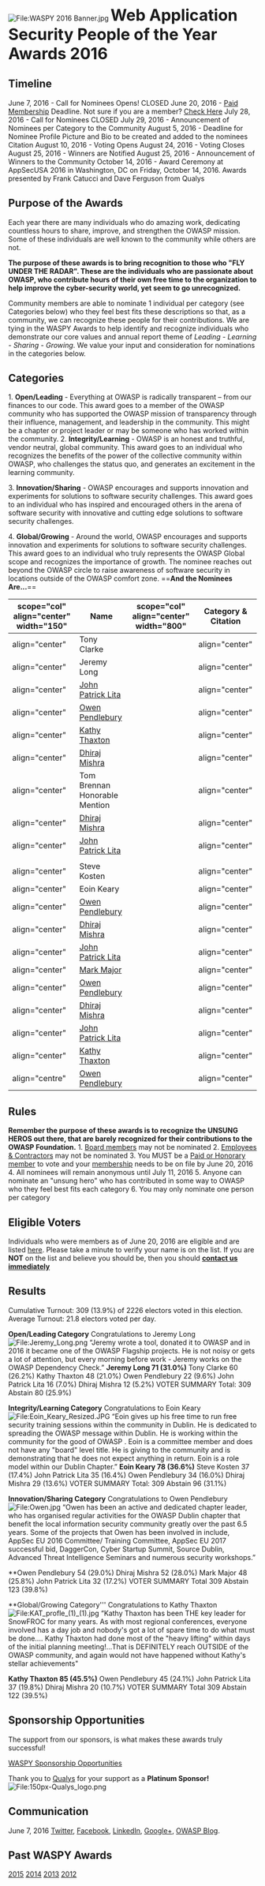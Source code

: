 ![<File:WASPY> 2016 Banner.jpg](WASPY_2016_Banner.jpg
"File:WASPY 2016 Banner.jpg")
<font size="6">**Web Application Security People of the Year Awards
2016**</font>

## **Timeline**

June 7, 2016 - Call for Nominees Opens\! CLOSED
June 20, 2016 - [Paid
Membership](https://www.owasp.org/index.php/2016_Membership_Drive_April_1_-_June_20)
Deadline. Not sure if you are a member? [Check
Here](https://docs.google.com/spreadsheets/d/1iabh7RrMMRQce0cDQsv_GdQtSKz4G9ISan9svfn_6kE/edit?usp=sharing)
July 28, 2016 - Call for Nominees CLOSED
July 29, 2016 - Announcement of Nominees per Category to the Community
August 5, 2016 - Deadline for Nominee Profile Picture and Bio to be
created and added to the nominees Citation
August 10, 2016 - Voting Opens
August 24, 2016 - Voting Closes
August 25, 2016 - Winners are Notified
August 25, 2016 - Announcement of Winners to the Community
October 14, 2016 - Award Ceremony at AppSecUSA 2016 in Washington, DC on
Friday, October 14, 2016. Awards presented by Frank Catucci and Dave
Ferguson from Qualys

## **Purpose of the Awards**

Each year there are many individuals who do amazing work, dedicating
countless hours to share, improve, and strengthen the OWASP mission.
Some of these individuals are well known to the community while others
are not.

**The purpose of these awards is to bring recognition to those who "FLY
UNDER THE RADAR". These are the individuals who are passionate about
OWASP, who contribute hours of their own free time to the organization
to help improve the cyber-security world, yet seem to go
unrecognized.**

Community members are able to nominate 1 individual per category (see
Categories below) who they feel best fits these descriptions so that, as
a community, we can recognize these people for their contributions. We
are tying in the WASPY Awards to help identify and recognize individuals
who demonstrate our core values and annual report theme of *Leading -
Learning - Sharing - Growing*. We value your input and consideration for
nominations in the categories below.

## **Categories**

1\. **Open/Leading** - Everything at OWASP is radically transparent –
from our finances to our code. This award goes to a member of the OWASP
community who has supported the OWASP mission of transparency through
their influence, management, and leadership in the community. This might
be a chapter or project leader or may be someone who has worked within
the community.
2\. **Integrity/Learning** - OWASP is an honest and truthful, vendor
neutral, global community. This award goes to an individual who
recognizes the benefits of the power of the collective community within
OWASP, who challenges the status quo, and generates an excitement in the
learning community.

3\. **Innovation/Sharing** - OWASP encourages and supports innovation
and experiments for solutions to software security challenges. This
award goes to an individual who has inspired and encouraged others in
the arena of software security with innovative and cutting edge
solutions to software security challenges.

4\. **Global/Growing** - Around the world, OWASP encourages and supports
innovation and experiments for solutions to software security
challenges. This award goes to an individual who truly represents the
OWASP Global scope and recognizes the importance of growth. The nominee
reaches out beyond the OWASP circle to raise awareness of software
security in locations outside of the OWASP comfort zone.
\==**And the Nominees Are...**==

| scope="col" align="center" width="150" | Name                                                                    | scope="col" align="center" width="800" | Category & Citation |
| -------------------------------------- | ----------------------------------------------------------------------- | -------------------------------------- | ------------------- |
| align="center"                         | Tony Clarke                                                             |                                        | align="center"      |
| align="center"                         | Jeremy Long                                                             |                                        | align="center"      |
| align="center"                         | [John Patrick Lita](https://www.owasp.org/index.php/John_Patrick_Lita)  |                                        | align="center"      |
| align="center"                         | [Owen Pendlebury](https://www.owasp.org/index.php/User:Owen_Pendlebury) |                                        | align="center"      |
| align="center"                         | [Kathy Thaxton](https://www.owasp.org/index.php/User:Kthaxton)          |                                        | align="center"      |
| align="center"                         | [Dhiraj Mishra](http://owasp.org/index.php/Dhiraj_Mishra)               |                                        | align="center"      |
| align="center"                         | Tom Brennan Honorable Mention                                           |                                        | align="center"      |
| align="center"                         | [Dhiraj Mishra](http://owasp.org/index.php/Dhiraj_Mishra)               |                                        | align="center"      |
| align="center"                         | [John Patrick Lita](https://www.owasp.org/index.php/John_Patrick_Lita)  |                                        | align="center"      |
|                                        |                                                                         |                                        |                     |
| align="center"                         | Steve Kosten                                                            |                                        | align="center"      |
| align="center"                         | Eoin Keary                                                              |                                        | align="center"      |
| align="center"                         | [Owen Pendlebury](https://www.owasp.org/index.php/User:Owen_Pendlebury) |                                        | align="center"      |
| align="center"                         | [Dhiraj Mishra](https://www.owasp.org/index.php/Dhiraj_Mishra)          |                                        | align="center"      |
| align="center"                         | [John Patrick Lita](https://www.owasp.org/index.php/John_Patrick_Lita)  |                                        | align="center"      |
| align="center"                         | [Mark Major](User:Mark_Major "wikilink")                                |                                        | align="center"      |
| align="center"                         | [Owen Pendlebury](https://www.owasp.org/index.php/User:Owen_Pendlebury) |                                        | align="center"      |
| align="center"                         | [Dhiraj Mishra](http://owasp.org/index.php/Dhiraj_Mishra)               |                                        | align="center"      |
| align="center"                         | [John Patrick Lita](https://www.owasp.org/index.php/John_Patrick_Lita)  |                                        | align="center"      |
| align="center"                         | [Kathy Thaxton](https://www.owasp.org/index.php/User:Kthaxton)          |                                        | align="center"      |
| align="centre"                         | [Owen Pendlebury](https://www.owasp.org/index.php/User:Owen_Pendlebury) |                                        | align="center"      |

## **Rules**

**Remember the purpose of these awards is to recognize the UNSUNG HEROS
out there, that are barely recognized for their contributions to the
OWASP Foundation.**
1\. [Board
members](https://www.owasp.org/index.php/About_OWASP#2015_Global_Board_Members)
may not be nominated
2\. [Employees &
Contractors](https://www.owasp.org/index.php/About_OWASP#Employees_and_Contractors_of_the_OWASP_Foundation)
may not be nominated
3\. You MUST be a [Paid or Honorary
member](https://www.owasp.org/index.php/2016_Membership_Drive_April_1_-_June_20)
to vote and your
[membership](https://docs.google.com/spreadsheets/d/1iabh7RrMMRQce0cDQsv_GdQtSKz4G9ISan9svfn_6kE/edit#gid=1961079767)
needs to be on file by June 20, 2016
4\. All nominees will remain anonymous until July 11, 2016
5\. Anyone can nominate an "unsung hero" who has contributed in some way
to OWASP who they feel best fits each category
6\. You may only nominate one person per category

## **Eligible Voters**

Individuals who were members as of June 20, 2016 are eligible and are
listed
[here](https://docs.google.com/spreadsheets/d/1iabh7RrMMRQce0cDQsv_GdQtSKz4G9ISan9svfn_6kE/edit#gid=1961079767).
Please take a minute to verify your name is on the list. If you are
**NOT** on the list and believe you should be, then you should
**[contact us immediately](https://www.tfaforms.com/308703)**

## **Results**

Cumulative Turnout: 309 (13.9%) of 2226 electors voted in this
election.
Average Turnout: 21.8 electors voted per day.

**Open/Leading Category**
Congratulations to Jeremy Long
![<File:Jeremy_Long.png>](Jeremy_Long.png "File:Jeremy_Long.png")
“Jeremy wrote a tool, donated it to OWASP and in 2016 it became one of
the OWASP Flagship projects. He is not noisy or gets a lot of attention,
but every morning before work - Jeremy works on the OWASP Dependency
Check.”
**Jeremy Long 71 (31.0%)**
Tony Clarke 60 (26.2%)
Kathy Thaxton 48 (21.0%)
Owen Pendlebury 22 (9.6%)
John Patrick Lita 16 (7.0%)
Dhiraj Mishra 12 (5.2%)
VOTER SUMMARY
Total: 309
Abstain 80 (25.9%)

**Integrity/Learning Category**
Congratulations to Eoin Keary
![<File:Eoin_Keary_Resized.JPG>](Eoin_Keary_Resized.JPG
"File:Eoin_Keary_Resized.JPG")
“Eoin gives up his free time to run free security training sessions
within the community in Dublin. He is dedicated to spreading the OWASP
message within Dublin. He is working within the community for the good
of OWASP . Eoin is a committee member and does not have any "board"
level title. He is giving to the community and is demonstrating that he
does not expect anything in return. Eoin is a role model within our
Dublin Chapter.”
**Eoin Keary 78 (36.6%)**
Steve Kosten 37 (17.4%)
John Patrick Lita 35 (16.4%)
Owen Pendlebury 34 (16.0%)
Dhiraj Mishra 29 (13.6%)
VOTER SUMMARY
Total: 309
Abstain 96 (31.1%)

**Innovation/Sharing Category**
Congratulations to Owen Pendlebury
![<File:Owen.jpg>](Owen.jpg "File:Owen.jpg")
“Owen has been an active and dedicated chapter leader, who has organised
regular activities for the OWASP Dublin chapter that benefit the local
information security community greatly over the past 6.5 years. Some of
the projects that Owen has been involved in include, AppSec EU 2016
Committee/ Training Committee, AppSec EU 2017 successful bid, DaggerCon,
Cyber Startup Summit, Source Dublin, Advanced Threat Intelligence
Seminars and numerous security workshops.”

**Owen Pendlebury 54 (29.0%)
Dhiraj Mishra 52 (28.0%)
Mark Major 48 (25.8%)
John Patrick Lita 32 (17.2%)
VOTER SUMMARY
Total 309
Abstain 123 (39.8%)

**Global/Growing Category'''
Congratulations to Kathy Thaxton
![<File:KAT_profle_(1)_(1).jpg>](KAT_profle_\(1\)_\(1\).jpg
"File:KAT_profle_(1)_(1).jpg")
“Kathy Thaxton has been THE key leader for SnowFROC for many years. As
with most regional conferences, everyone involved has a day job and
nobody's got a lot of spare time to do what must be done.... Kathy
Thaxton had done most of the "heavy lifting" within days of the initial
planning meeting\!...That is DEFINITELY reach OUTSIDE of the OWASP
community, and again would not have happened without Kathy's stellar
achievements"

**Kathy Thaxton 85 (45.5%)**
Owen Pendlebury 45 (24.1%)
John Patrick Lita 37 (19.8%)
Dhiraj Mishra 20 (10.7%)
VOTER SUMMARY
Total 309
Abstain 122 (39.5%)

## **Sponsorship Opportunities**

The support from our sponsors, is what makes these awards truly
successful\!

[WASPY Sponsorship
Opportunities](https://www.owasp.org/images/4/4c/2016WASPYSPONSORSHIPOPPORTUNITIES-2.pdf)

Thank you to [Qualys](https://www.qualys.com) for your support as a
**Platinum Sponsor\!**
![<File:150px-Qualys_logo.png>](150px-Qualys_logo.png
"File:150px-Qualys_logo.png")

## **Communication**

June 7, 2016
[Twitter](https://twitter.com/owasp/status/740236956550959104),
[Facebook](https://www.facebook.com/groups/owaspfoundation/permalink/1004714156315924/),
[LinkedIn](https://www.linkedin.com/groups/36874/36874-6146003139049906179),
[Google+](https://plus.google.com/116933056486234813396/posts/7AktQkr9y5c),
[OWASP Blog](http://owasp.blogspot.com/2016/06/2016-waspy-awards.html).

## **Past WASPY Awards**

[2015](https://www.owasp.org/index.php/WASPY_Awards_2015)
[2014](https://www.owasp.org/index.php/WASPY_Awards_2014)
[2013](https://www.owasp.org/index.php/WASPY_Awards_2013)
[2012](https://www.owasp.org/index.php/WASPY_Awards_2012)